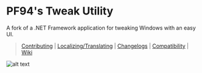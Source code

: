 # PF94's Tweak Utility
A fork of a .NET Framework application for tweaking Windows with an easy UI.

> [Contributing](https://github.com/PF94/TweakUtility/blob/master/CONTRIBUTING.md) | [Localizing/Translating](https://github.com/Craftplacer/TweakUtility/blob/master/LOCALIZATION.md) | [Changelogs](https://github.com/Craftplacer/TweakUtility/blob/master/CHANGELOG.md) | [Compatibility](https://github.com/Craftplacer/TweakUtility/blob/master/COMPATIBILITY.md) | [Wiki](https://github.com/Craftplacer/TweakUtility/wiki)

![alt text](https://raw.githubusercontent.com/PF94/TweakUtility/master/readme.png "TweakUtility in Action")
